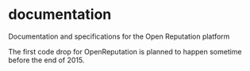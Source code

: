# documentation
Documentation and specifications for the Open Reputation platform


The first code drop for OpenReputation is planned to happen sometime before
the end of 2015.